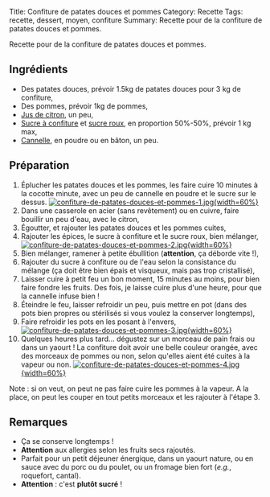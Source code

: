 Title: Confiture de patates douces et pommes
Category: Recette
Tags: recette, dessert, moyen, confiture
Summary: Recette pour de la confiture de patates douces et pommes.

Recette pour de la confiture de patates douces et pommes.

## Ingrédients
- Des patates douces, prévoir 1.5kg de patates douces pour 3 kg de confiture,
- Des pommes, prévoir 1kg de pommes,
- [Jus de citron](https://fr.wikipedia.org/wiki/Citron), un peu,
- [Sucre à confiture](https://fr.wikipedia.org/wiki/Sucre%20a%20confiture) et [sucre roux](https://fr.wikipedia.org/wiki/Sucre%20roux), en proportion 50%-50%, prévoir 1 kg max,
- [Cannelle](https://fr.wikipedia.org/wiki/Cannelle), en poudre ou en bâton, un peu.

## Préparation
1. Éplucher les patates douces et les pommes, les faire cuire 10 minutes à la cocotte minute, avec un peu de cannelle en poudre et le sucre sur le dessus.
  [![confiture-de-patates-douces-et-pommes-1.jpg]({static}images/confiture-de-patates-douces-et-pommes-1.jpg){width=60%}]({static}images/confiture-de-patates-douces-et-pommes-1.jpg)
2. Dans une casserole en acier (sans revêtement) ou en cuivre, faire bouillir un peu d'eau, avec le citron,
3. Égoutter, et rajouter les patates douces et les pommes cuites,
4. Rajouter les épices, le sucre à confiture et le sucre roux, bien mélanger,
  [![confiture-de-patates-douces-et-pommes-2.jpg]({static}images/confiture-de-patates-douces-et-pommes-2.jpg){width=60%}]({static}images/confiture-de-patates-douces-et-pommes-2.jpg)
5. Bien mélanger, ramener à petite ébullition (**attention**, ça déborde vite !),
6. Rajouter du sucre à confiture ou de l'eau selon la consistance du mélange (ça doit être bien épais et visqueux, mais pas trop cristallisé),
7. Laisser cuire à petit feu un bon moment, 15 minutes au moins, pour bien faire fondre les fruits. Des fois, je laisse cuire plus d'une heure, pour que la cannelle infuse bien !
8. Éteindre le feu, laisser refroidir un peu, puis mettre en pot (dans des pots bien propres ou stérilisés si vous voulez la conserver longtemps),
9. Faire refroidir les pots en les posant à l'envers,
  [![confiture-de-patates-douces-et-pommes-3.jpg]({static}images/confiture-de-patates-douces-et-pommes-3.jpg){width=60%}]({static}images/confiture-de-patates-douces-et-pommes-3.jpg)
10. Quelques heures plus tard... dégustez sur un morceau de pain frais ou dans un yaourt ! La confiture doit avoir une belle couleur orangée, avec des morceaux de pommes ou non, selon qu'elles aient été cuites à la vapeur ou non.
  [![confiture-de-patates-douces-et-pommes-4.jpg]({static}images/confiture-de-patates-douces-et-pommes-4.jpg){width=60%}]({static}images/confiture-de-patates-douces-et-pommes-4.jpg)

Note : si on veut, on peut ne pas faire cuire les pommes à la vapeur. A la place, on peut les couper en tout petits morceaux et les rajouter à l'étape 3.

## Remarques
- Ça se conserve longtemps !
- **Attention** aux allergies selon les fruits secs rajoutés.
- Parfait pour un petit déjeuner énergique, dans un yaourt nature, ou en sauce avec du porc ou du poulet, ou un fromage bien fort (*e.g.*, roquefort, cantal).
- **Attention** : c'est **plutôt sucré** !
